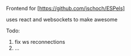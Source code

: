 Frontend for [https://github.com/jschoch/ESPels]

uses react and websockets to make awesome

Todo:

1. fix ws reconnections
2. ...
